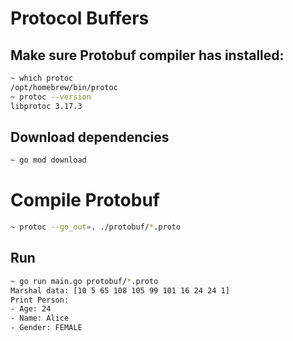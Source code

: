 # Protocol Buffers

## Make sure Protobuf compiler has installed:
```sh
~ which protoc
/opt/homebrew/bin/protoc
~ protoc --version
libprotoc 3.17.3
```

## Download dependencies
```sh
~ go mod download
```

# Compile Protobuf
```sh
~ protoc --go_out=. ./protobuf/*.proto
```

## Run
```sh
~ go run main.go protobuf/*.proto
Marshal data: [10 5 65 108 105 99 101 16 24 24 1]
Print Person:
- Age: 24
- Name: Alice
- Gender: FEMALE
```
```